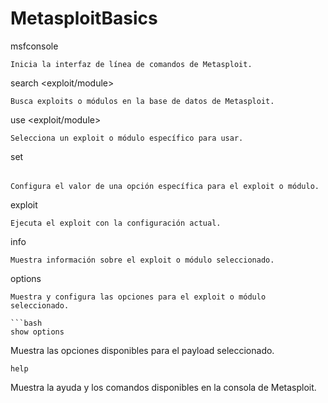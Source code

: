 # MetasploitBasics

msfconsole
```
Inicia la interfaz de línea de comandos de Metasploit.

```
search <exploit/module>
```
Busca exploits o módulos en la base de datos de Metasploit.

```
use <exploit/module>
```
Selecciona un exploit o módulo específico para usar.

```
set <option> <value>
```
Configura el valor de una opción específica para el exploit o módulo.

```
exploit
```
Ejecuta el exploit con la configuración actual.

```
info
```
Muestra información sobre el exploit o módulo seleccionado.

```
options
```
Muestra y configura las opciones para el exploit o módulo seleccionado.

```bash
show options
```
Muestra las opciones disponibles para el payload seleccionado.

```
help
```
Muestra la ayuda y los comandos disponibles en la consola de Metasploit.
```
